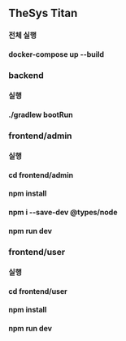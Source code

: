 ## TheSys Titan 
#### 전체 실행
#### docker-compose up --build

###  backend
####  실행
####  ./gradlew bootRun

###  frontend/admin
####  실행
####  cd frontend/admin
####  npm install
####  npm i --save-dev @types/node
####  npm run dev

###  frontend/user
####  실행
####  cd frontend/user
####  npm install
####  npm run dev
